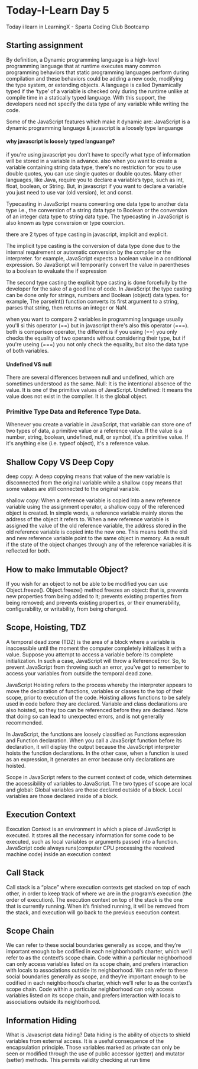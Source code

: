 # Today-I-Learn Day 5

Today i learn in LearningX - Sparta Coding Club Bootcamp

## Starting assignment

By definition, a Dynamic programming language is a high-level programming language that at runtime executes many common programming behaviors that static programming languages perform during compilation and these behaviors could be adding a new code, modifying the type system, or extending objects. A language is called Dynamically typed if the ‘type’ of a variable is checked only during the runtime unlike at compile time in a statically typed language. With this support, the developers need not specify the data type of any variable while writing the code.

Some of the JavaScript features which make it dynamic are: JavaScript is a dynamic programming language & javascript is a loosely type languange

#### why javascript is loosely typed languange?

if you're using javascript you don’t have to specify what type of information will be stored in a variable in advance. also when you want to create a variable containing string data type, there's no restriction for you to use double quotes, you can use single quotes or double qoutes. Many other languages, like Java, require you to declare a variable’s type, such as int, float, boolean, or String. But, in javascript if you want to declare a variable you just need to use var (old version), let and const.

Typecasting in JavaScript means converting one data type to another data type i.e., the conversion of a string data type to Boolean or the conversion of an integer data type to string data type. The typecasting in JavaScript is also known as type conversion or type coercion.

there are 2 types of type casting in javascript, implicit and explicit.

The implicit type casting is the conversion of data type done due to the internal requirement or automatic conversion by the compiler or the interpreter.
for example, JavaScript expects a boolean value in a conditional expression. So JavaScript will temporarily convert the value in parentheses to a boolean to evaluate the if expression

The second type casting the explicit type casting is done forcefully by the developer for the sake of a good line of code. In JavaScript the type casting can be done only for strings, numbers and Boolean (object) data types.
for example, The parseInt() function converts its first argument to a string, parses that string, then returns an integer or NaN.

when you want to compare 2 variables in programming language usually you'll si this operator (==) but in javascript there's also this operator (===). both is comparison operator, the different is if you using (==) you only checks the equality of two operands without considering their type, but if you're useing (===) you not only check the equality, but also the data type of both variables.

#### Undefined VS null
There are several differences between null and undefined, which are sometimes understood as the same.
Null: It is the intentional absence of the value. It is one of the primitive values of JavaScript.
Undefined: It means the value does not exist in the compiler. It is the global object.


### Primitive Type Data and Reference Type Data.
Whenever you create a variable in JavaScript, that variable can store one of two types of data, a primitive value or a reference value. If the value is a number, string, boolean, undefined, null, or symbol, it's a primitive value. If it's anything else (i.e. typeof object), it's a reference value.

## Shallow Copy VS Deep Copy
deep copy: A deep copying means that value of the new variable is disconnected from the original variable while a shallow copy means that some values are still connected to the original variable.

shallow copy: When a reference variable is copied into a new reference variable using the assignment operator, a shallow copy of the referenced object is created. In simple words, a reference variable mainly stores the address of the object it refers to. When a new reference variable is assigned the value of the old reference variable, the address stored in the old reference variable is copied into the new one. This means both the old and new reference variable point to the same object in memory. As a result if the state of the object changes through any of the reference variables it is reflected for both.

## How to make Immutable Object?
If you wish for an object to not be able to be modified you can use Object.freeze(). 
Object.freeze() method freezes an object: that is, prevents new properties from being added to it; prevents existing properties from being removed; and prevents existing properties, or their enumerability, configurability, or writability, from being changed.

## Scope, Hoisting, TDZ
A temporal dead zone (TDZ) is the area of a block where a variable is inaccessible until the moment the computer completely initializes it with a value.
Suppose you attempt to access a variable before its complete initialization. In such a case, JavaScript will throw a ReferenceError. So, to prevent JavaScript from throwing such an error, you’ve got to remember to access your variables from outside the temporal dead zone.

JavaScript Hoisting refers to the process whereby the interpreter appears to move the declaration of functions, variables or classes to the top of their scope, prior to execution of the code. Hoisting allows functions to be safely used in code before they are declared. Variable and class declarations are also hoisted, so they too can be referenced before they are declared. Note that doing so can lead to unexpected errors, and is not generally recommended.

In JavaScript, the functions are loosely classified as Functions expression and Function declaration. When you call a JavaScript function before its declaration, it will display the output because the JavaScript interpreter hoists the function declarations. In the other case, when a function is used as an expression, it generates an error because only declarations are hoisted.

Scope in JavaScript refers to the current context of code, which determines the accessibility of variables to JavaScript. The two types of scope are local and global: Global variables are those declared outside of a block. Local variables are those declared inside of a block.

## Execution Context

Execution Context is an environment in which a piece of JavaScript is executed. It stores all the necessary information for some code to be executed, such as local variables or arguments passed into a function. JavaScript code always runs(computer CPU processing the received machine code) inside an execution context

## Call Stack
Call stack is a “place” where execution contexts get stacked on top of each other, in order to keep track of where we are in the program’s execution (the order of execution). The execution context on top of the stack is the one that is currently running. When it’s finished running, it will be removed from the stack, and execution will go back to the previous execution context.

## Scope Chain
We can refer to these social boundaries generally as scope, and they’re important enough to be codified in each neighborhood’s charter, which we’ll refer to as the context’s scope chain. Code within a particular neighborhood can only access variables listed on its scope chain, and prefers interaction with locals to associations outside its neighborhood. We can refer to these social boundaries generally as scope, and they’re important enough to be codified in each neighborhood’s charter, which we’ll refer to as the context’s scope chain. Code within a particular neighborhood can only access variables listed on its scope chain, and prefers interaction with locals to associations outside its neighborhood.

## Information Hiding
What is Javascript data hiding?
Data hiding is the ability of objects to shield variables from external access. It is a useful consequence of the encapsulation principle. Those variables marked as private can only be seen or modified through the use of public accessor (getter) and mutator (setter) methods. This permits validity checking at run time
